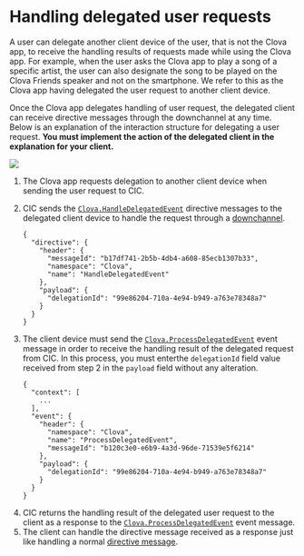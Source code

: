 # Handling delegated user requests

A user can delegate another client device of the user, that is not the Clova app, to receive the handling results of requests made while using the Clova app. For example, when the user asks the Clova app to play a song of a specific artist, the user can also designate the song to be played on the Clova Friends speaker and not on the smartphone. We refer to this as the Clova app having delegated the user request to another client device.

Once the Clova app delegates handling of user request, the delegated client can receive directive messages through the downchannel at any time. Below is an explanation of the interaction structure for delegating a user request. **You must implement the action of the delegated client in the explanation for your client.**

![](/Develop/Assets/Images/CIC_Handle_Event_Delegation.svg)

<ol>
  <li>The Clova app requests delegation to another client device when sending the user request to CIC.</li>
  <li>
    <p>CIC sends the <a href="/Develop/References/MessageInterfaces/Clova.md#HandleDelegatedEvent"><code>Clova.HandleDelegatedEvent</code></a> directive messages to the delegated client device to handle the request through a <a href="/Develop/Guides/Interact_with_CIC.md#CreateConnection">downchannel</a>.<p>
    <pre><code>{
  "directive": {
    "header": {
      "messageId": "b17df741-2b5b-4db4-a608-85ecb1307b33",
      "namespace": "Clova",
      "name": "HandleDelegatedEvent"
    },
    "payload": {
      "delegationId": "99e86204-710a-4e94-b949-a763e78348a7"
    }
  }
}</code></pre>
  </li>
  <li>
    <p>The client device must send the <a href="/Develop/References/MessageInterfaces/Clova.md#ProcessDelegatedEvent"><code>Clova.ProcessDelegatedEvent</code></a> event message in order to receive the handling result of the delegated request from CIC. In this process, you must enterthe <code>delegationId</code> field value received from step 2 in the <code>payload</code> field without any alteration.</p>
    <pre><code>{
  "context": [
    ...
  ],
  "event": {
    "header": {
      "namespace": "Clova",
      "name": "ProcessDelegatedEvent",
      "messageId": "b120c3e0-e6b9-4a3d-96de-71539e5f6214"
    },
    "payload": {
      "delegationId": "99e86204-710a-4e94-b949-a763e78348a7"
    }
  }
}</code></pre>
  </li>
  <li>CIC returns the handling result of the delegated user request to the client as a response to the <a href="/Develop/References/MessageInterfaces/Clova.md#ProcessDelegatedEvent"><code>Clova.ProcessDelegatedEvent</code></a> event message.</li>
  <li>The client can handle the directive message received as a response just like handling a normal <a href="/Develop/Guides/Interact_with_CIC.md#HandleDirective">directive message</a>.</li>
</ol>

